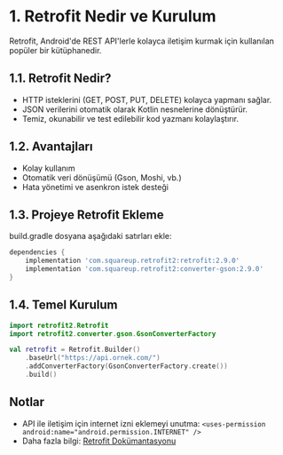 # 1. Retrofit Nedir ve Kurulum

Retrofit, Android'de REST API'lerle kolayca iletişim kurmak için kullanılan popüler bir kütüphanedir.

## 1.1. Retrofit Nedir?
- HTTP isteklerini (GET, POST, PUT, DELETE) kolayca yapmanı sağlar.
- JSON verilerini otomatik olarak Kotlin nesnelerine dönüştürür.
- Temiz, okunabilir ve test edilebilir kod yazmanı kolaylaştırır.

## 1.2. Avantajları
- Kolay kullanım
- Otomatik veri dönüşümü (Gson, Moshi, vb.)
- Hata yönetimi ve asenkron istek desteği

## 1.3. Projeye Retrofit Ekleme
build.gradle dosyana aşağıdaki satırları ekle:

```gradle
dependencies {
    implementation 'com.squareup.retrofit2:retrofit:2.9.0'
    implementation 'com.squareup.retrofit2:converter-gson:2.9.0'
}
```

## 1.4. Temel Kurulum
```kotlin
import retrofit2.Retrofit
import retrofit2.converter.gson.GsonConverterFactory

val retrofit = Retrofit.Builder()
    .baseUrl("https://api.ornek.com/")
    .addConverterFactory(GsonConverterFactory.create())
    .build()
```

## Notlar
- API ile iletişim için internet izni eklemeyi unutma:
  `<uses-permission android:name="android.permission.INTERNET" />`
- Daha fazla bilgi: [Retrofit Dokümantasyonu](https://square.github.io/retrofit/) 